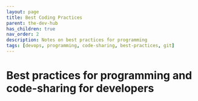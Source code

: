 ```yaml
---
layout: page
title: Best Coding Practices
parent: the-dev-hub
has_children: true
nav_order: 2
description: Notes on best practices for programming
tags: [devops, programming, code-sharing, best-practices, git]
---
```


# Best practices for programming and code-sharing for developers